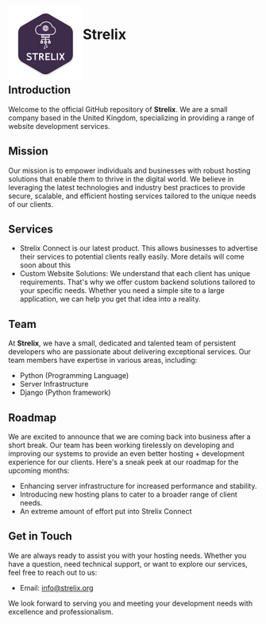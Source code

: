 <a href="url">
<img src="../logo.png" align="left" height="150">
</a>

# Strelix  

<br>
<br>

## Introduction

Welcome to the official GitHub repository of **Strelix**. We are a small company based in the United Kingdom, specializing in providing a range of website development services.

## Mission

Our mission is to empower individuals and businesses with robust hosting solutions that enable them to thrive in the digital world. We believe in leveraging the latest technologies and industry best practices to provide secure, scalable, and efficient hosting services tailored to the unique needs of our clients.

## Services

- Strelix Connect is our latest product. This allows businesses to advertise their services to potential clients really easily. More details will come soon about this
- Custom Website Solutions: We understand that each client has unique requirements. That's why we offer custom backend solutions tailored to your specific needs. Whether you need a simple site to a large application, we can help you get that idea into a reality.

## Team

At **Strelix**, we have a small, dedicated and talented team of persistent developers who are passionate about delivering exceptional services. Our team members have expertise in various areas, including:

- Python (Programming Language)
- Server Infrastructure
- Django (Python framework)

## Roadmap

We are excited to announce that we are coming back into business after a short break. Our team has been working tirelessly on developing and improving our systems to provide an even better hosting + development experience for our clients. Here's a sneak peek at our roadmap for the upcoming months:

- Enhancing server infrastructure for increased performance and stability.
- Introducing new hosting plans to cater to a broader range of client needs.
- An extreme amount of effort put into Strelix Connect

## Get in Touch

We are always ready to assist you with your hosting needs. Whether you have a question, need technical support, or want to explore our services, feel free to reach out to us:

- Email: [info@strelix.org](mailto:info@strelix.org)

We look forward to serving you and meeting your development needs with excellence and professionalism.
